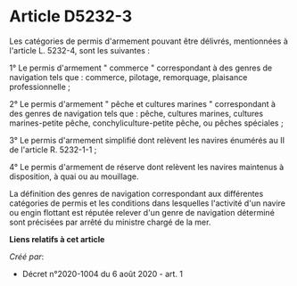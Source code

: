 # Article D5232-3 

Les catégories de permis d'armement pouvant être délivrés, mentionnées à l'article L. 5232-4, sont les suivantes :

1° Le permis d'armement " commerce " correspondant à des genres de navigation tels que : commerce, pilotage, remorquage,
plaisance professionnelle ;

2° Le permis d'armement " pêche et cultures marines " correspondant à des genres de navigation tels que : pêche, cultures
marines, cultures marines-petite pêche, conchyliculture-petite pêche, ou pêches spéciales ;

3° Le permis d'armement simplifié dont relèvent les navires énumérés au II de l'article R. 5232-1-1 ;

4° Le permis d'armement de réserve dont relèvent les navires maintenus à disposition, à quai ou au mouillage.

La définition des genres de navigation correspondant aux différentes catégories de permis et les conditions dans lesquelles
l'activité d'un navire ou engin flottant est réputée relever d'un genre de navigation déterminé sont précisées par arrêté du
ministre chargé de la mer.

**Liens relatifs à cet article**

_Créé par_:

  - Décret n°2020-1004 du 6 août 2020 - art. 1
